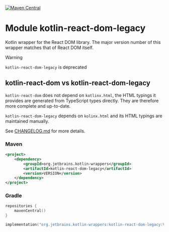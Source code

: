 [![Maven Central](https://img.shields.io/maven-central/v/org.jetbrains.kotlin-wrappers/kotlin-react-dom-legacy)](https://mvnrepository.com/artifact/org.jetbrains.kotlin-wrappers/kotlin-react-dom-legacy)

# Module kotlin-react-dom-legacy

Kotlin wrapper for the React DOM library. The major version number of this wrapper matches that of React DOM itself.

> [!WARNING]
> `kotlin-react-dom-legacy` is deprecated

## kotlin-react-dom vs kotlin-react-dom-legacy

`kotlin-react-dom` does not depend on `kotlinx.html`, the HTML typings it provides are generated from TypeScript types
directly. They are therefore more complete and up-to-date.

`kotlin-react-dom-legacy` depends on `kolinx.html` and its HTML typings are maintained manually.

See [CHANGELOG.md](../CHANGELOG.md#pre282) for more details.

### Maven

```xml
<project>
    <dependency>
        <groupId>org.jetbrains.kotlin-wrappers</groupId>
        <artifactId>kotlin-react-dom-legacy</artifactId>
        <version>VERSION</version>
    </dependency>
</project>
```

### Gradle

```kotlin
repositories {
    mavenCentral()
}

implementation("org.jetbrains.kotlin-wrappers:kotlin-react-dom-legacy:VERSION")
```
